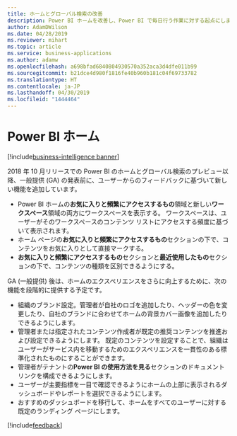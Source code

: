 ```yaml
---
title: ホームとグローバル検索の改善
description: Power BI ホームを改善し、Power BI で毎日行う作業に対する起点にします。
author: AdamDWilson
ms.date: 04/28/2019
ms.reviewer: mihart
ms.topic: article
ms.service: business-applications
ms.author: adamw
ms.openlocfilehash: a698bfad6840804930570a352aca3d4dfe011b99
ms.sourcegitcommit: b21dce4d980f1816fe40b960b181c04f69733782
ms.translationtype: HT
ms.contentlocale: ja-JP
ms.lasthandoff: 04/30/2019
ms.locfileid: "1444464"
---
```

# <a name="power-bi-home"></a>Power BI ホーム

[!include[business-intelligence banner](../../includes/business-intelligence.md)]

2018 年 10 月リリースでの Power BI のホームとグローバル検索のプレビュー以降、一般提供 (GA) の発表前に、ユーザーからのフィードバックに基づいて新しい機能を追加しています。

- Power BI ホームの**お気に入りと頻繁にアクセスするもの**領域と新しい**ワークスペース**領域の両方にワークスペースを表示する。 ワークスペースは、ユーザーがそのワークスペースのコンテンツ リストにアクセスする頻度に基づいて表示されます。
- ホーム ページの**お気に入りと頻繁にアクセスするもの**セクションの下で、コンテンツをお気に入りとして直接マークする。
- **お気に入りと頻繁にアクセスするもの**セクションと**最近使用したもの**セクションの下で、コンテンツの種類を区別できるようにする。

GA (一般提供) 後は、ホームのエクスペリエンスをさらに向上するために、次の機能を段階的に提供する予定です。

- 組織のブランド設定。管理者が自社のロゴを追加したり、ヘッダーの色を変更したり、自社のブランドに合わせてホームの背景カバー画像を追加したりできるようにします。
- 管理者または指定されたコンテンツ作成者が既定の推奨コンテンツを推進および設定できるようにします。 既定のコンテンツを設定することで、組織はユーザーがサービス内を移動するためのエクスペリエンスを一貫性のある標準化されたものにすることができます。
- 管理者がテナントの**Power BI の使用方法を見る**セクションのドキュメント リンクを構成できるようにします。
- ユーザーが主要指標を一目で確認できるようにホームの上部に表示されるダッシュボードやレポートを選択できるようにします。
- おすすめのダッシュボードを移行して、ホームをすべてのユーザーに対する既定のランディング ページにします。

[!include[feedback](../includes/service-feedback.md)]
